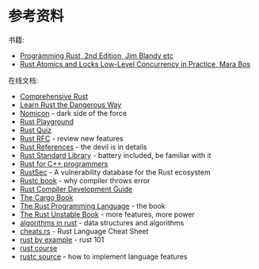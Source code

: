 # 参考资料

书籍:

- [Programming Rust, 2nd Edition, Jim Blandy etc](https://www.oreilly.com/library/view/programming-rust-2nd/9781492052586/)
- [Rust Atomics and Locks Low-Level Concurrency in Practice, Mara Bos](https://marabos.nl/atomics/)

在线文档:

- [Comprehensive Rust](https://github.com/google/comprehensive-rust)
- [Learn Rust the Dangerous Way](https://cliffle.com/p/dangerust/)
- [Nomicon](https://doc.rust-lang.org/nomicon/) - dark side of the force
- [Rust Playground](https://play.rust-lang.org/)
- [Rust Quiz](https://github.com/dtolnay/rust-quiz)
- [Rust RFC](https://rust-lang.github.io/rfcs/) - review new features
- [Rust References](https://doc.rust-lang.org/reference/) - the devil is in details
- [Rust Standard Library](https://doc.rust-lang.org/std/) - battery included, be familiar with it
- [Rust for C++ programmers](https://github.com/nrc/r4cppp)
- [RustSec](https://rustsec.org/) - A vulnerability database for the Rust ecosystem
- [Rustc book](https://doc.rust-lang.org/stable/rustc/) - why compiler throws error
- [Rust Compiler Development Guide](https://rustc-dev-guide.rust-lang.org/getting-started.html)
- [The Cargo Book](https://doc.rust-lang.org/cargo/)
- [The Rust Programming Language](https://doc.rust-lang.org/book/) - the book
- [The Rust Unstable Book](https://doc.rust-lang.org/unstable-book/) - more features, more power
- [algorithms in rust](https://github.com/TheAlgorithms/Rust) - data structures and algorithms
- [cheats.rs](https://github.com/ralfbiedert/cheats.rs) - Rust Language Cheat Sheet
- [rust by example](https://doc.rust-lang.org/rust-by-example/) - rust 101
- [rust course](https://github.com/sunface/rust-course)
- [rustc source](https://github.com/rust-lang/rust/tree/master/compiler/rustc) - how to implement language features
